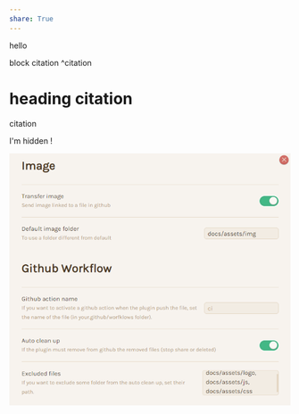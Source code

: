 ```yaml
---
share: True
---
```

hello

block citation ^citation

# heading citation
citation

I'm hidden !

![](../assets/img/obs2mk-2.png)